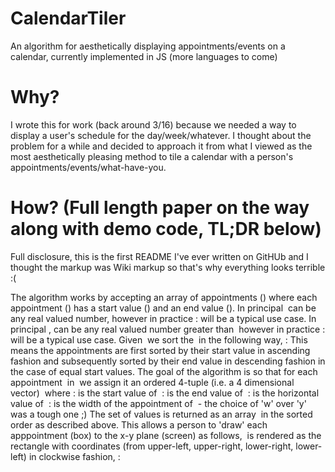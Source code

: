 # CalendarTiler
An algorithm for aesthetically displaying appointments/events on a calendar, currently implemented in JS (more languages to come)

# Why?
I wrote this for work (back around 3/16) because we needed a way to display a user's schedule for the day/week/whatever. I thought about the problem for a while and decided to approach it from what I viewed as the most aesthetically pleasing method to tile a calendar with a person's appointments/events/what-have-you.

# How? (Full length paper on the way along with demo code, TL;DR below)
Full disclosure, this is the first README I've ever written on GitHUb and I thought the markup was Wiki markup so that's why everything looks terrible :(

The algorithm works by accepting an array of appointments (<math>A</math>) where each appointment (<math>a</math>) has a start value (<math>s_a</math>) and an end value (<math>e_a</math>). In principal <math>s_a</math> can be any real valued number, however in practice
:<math>0 \le s_a le 24</math>
will be a typical use case. In principal <math>e_a</math>, can be any real valued number greater than <math>s_a</math> however in practice
:<math>s_a \lt e_a \le 24</math>
will be a typical use case. Given <math>A</math> we sort the <math>a</math> in the following way,
:<math>a_1 \le a_2 \iff s_{a_1} \le s_{a_2} and e_{a_1} \ge e_{a_2}</math>
This means the appointments are first sorted by their start value in ascending fashion and subsequently sorted by their end value in descending fashion in the case of equal start values. The goal of the algorithm is so that for each appointment <math>a</math> in <math>A</math> we assign it an ordered 4-tuple (i.e. a 4 dimensional vector) <math>t_a = (s_a, e_a, x_a, w_a)</math> where
:<math>s_a</math> is the start value of <math>a</math>
:<math>e_a</math> is the end value of <math>a</math>
:<math>x_a</math> is the horizontal value of <math>a</math>
:<math>w_a</math> is the width of the appointment of <math>a</math> - the choice of 'w' over 'y' was a tough one ;)
The set of values is returned as an array <math>T_A</math> in the sorted order as described above. This allows a person to 'draw' each apppointment (box) to the x-y plane (screen) as follows, <math>a</math> is rendered as the rectangle with coordinates (from upper-left, upper-right, lower-right, lower-left) in clockwise fashion,
:<math>\{ (x_a, s_a), (x_a + w_a, s_a), (x_a + w_a, e_a), (x_a, e_a) \}<\math>
The width of the entire schedule period is presumed to be <math>1</math> so
:<math>0 \le x_a \lt 1<\math>
and
:<math>0 \lt w_a \le 1<math>
So how do we generate the <math>x_a</math> and <math>w_a</math> values? Well we construct a directed acyclic graph (DAG) <math>G_A</math> from the sorted input array <math>A</math>, the traversal orders of <math>G_A<\math> produce the <math>x_a</math> values and the maximal traversal length through the given appointment <math>a</math> gives the associated width values <math>w_a</math>. Building <math>G_A</math> isn't too difficult (thanks to the initial sorting of <math>A</math>). More to come, you can examine the code first though if you don't feel like waiting ;)

